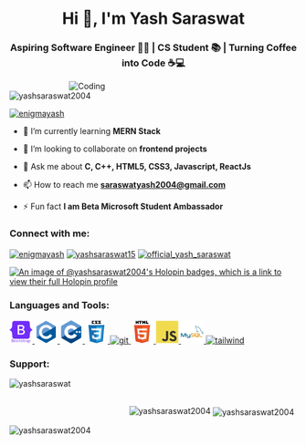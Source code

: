 <h1 align="center">Hi 👋, I'm Yash Saraswat</h1>
<h3 align="center">Aspiring Software Engineer 👨‍💻 | CS Student 📚 | Turning Coffee into Code ☕💻</h3>
<img align="right" alt="Coding" width="400" src="https://media.tenor.com/rePDfDWO3XoAAAAd/hacking.gif">
<p align="left"> <img src="https://komarev.com/ghpvc/?username=yashsaraswat2004&label=Profile%20views&color=0e75b6&style=flat" alt="yashsaraswat2004" /> </p>

<p align="left"> <a href="https://twitter.com/enigmayash" target="blank"><img src="https://img.shields.io/twitter/follow/enigmayash?logo=twitter&style=for-the-badge" alt="enigmayash" /></a> </p>

- 🌱 I’m currently learning **MERN Stack**

- 👯 I’m looking to collaborate on **frontend projects**

- 💬 Ask me about **C, C++, HTML5, CSS3, Javascript, ReactJs**

- 📫 How to reach me **saraswatyash2004@gmail.com**

- ⚡ Fun fact **I am Beta Microsoft Student Ambassador**

<h3 align="left">Connect with me:</h3>
<p align="left">
<a href="https://twitter.com/enigmayash" target="blank"><img align="center" src="https://raw.githubusercontent.com/rahuldkjain/github-profile-readme-generator/master/src/images/icons/Social/twitter.svg" alt="enigmayash" height="30" width="40" /></a>
<a href="https://linkedin.com/in/yashsaraswat15" target="blank"><img align="center" src="https://raw.githubusercontent.com/rahuldkjain/github-profile-readme-generator/master/src/images/icons/Social/linked-in-alt.svg" alt="yashsaraswat15" height="30" width="40" /></a>
<a href="https://instagram.com/official_yash_saraswat" target="blank"><img align="center" src="https://raw.githubusercontent.com/rahuldkjain/github-profile-readme-generator/master/src/images/icons/Social/instagram.svg" alt="official_yash_saraswat" height="30" width="40" /></a>
</p>

[![An image of @yashsaraswat2004's Holopin badges, which is a link to view their full Holopin profile](https://holopin.me/yashsaraswat2004)](https://holopin.io/@yashsaraswat2004)

<h3 align="left">Languages and Tools:</h3>
<p align="left"> <a href="https://getbootstrap.com" target="_blank" rel="noreferrer"> <img src="https://raw.githubusercontent.com/devicons/devicon/master/icons/bootstrap/bootstrap-plain-wordmark.svg" alt="bootstrap" width="40" height="40"/> </a> <a href="https://www.cprogramming.com/" target="_blank" rel="noreferrer"> <img src="https://raw.githubusercontent.com/devicons/devicon/master/icons/c/c-original.svg" alt="c" width="40" height="40"/> </a> <a href="https://www.w3schools.com/cpp/" target="_blank" rel="noreferrer"> <img src="https://raw.githubusercontent.com/devicons/devicon/master/icons/cplusplus/cplusplus-original.svg" alt="cplusplus" width="40" height="40"/> </a> <a href="https://www.w3schools.com/css/" target="_blank" rel="noreferrer"> <img src="https://raw.githubusercontent.com/devicons/devicon/master/icons/css3/css3-original-wordmark.svg" alt="css3" width="40" height="40"/> </a> <a href="https://git-scm.com/" target="_blank" rel="noreferrer"> <img src="https://www.vectorlogo.zone/logos/git-scm/git-scm-icon.svg" alt="git" width="40" height="40"/> </a> <a href="https://www.w3.org/html/" target="_blank" rel="noreferrer"> <img src="https://raw.githubusercontent.com/devicons/devicon/master/icons/html5/html5-original-wordmark.svg" alt="html5" width="40" height="40"/> </a> <a href="https://developer.mozilla.org/en-US/docs/Web/JavaScript" target="_blank" rel="noreferrer"> <img src="https://raw.githubusercontent.com/devicons/devicon/master/icons/javascript/javascript-original.svg" alt="javascript" width="40" height="40"/> </a> <a href="https://www.mysql.com/" target="_blank" rel="noreferrer"> <img src="https://raw.githubusercontent.com/devicons/devicon/master/icons/mysql/mysql-original-wordmark.svg" alt="mysql" width="40" height="40"/> </a> <a href="https://tailwindcss.com/" target="_blank" rel="noreferrer"> <img src="https://www.vectorlogo.zone/logos/tailwindcss/tailwindcss-icon.svg" alt="tailwind" width="40" height="40"/> </a> </p>

<h3 align="left">Support:</h3>
<p><a href="https://www.buymeacoffee.com/yashsaraswat"> <img align="left" src="https://cdn.buymeacoffee.com/buttons/v2/default-yellow.png" height="50" width="210" alt="yashsaraswat" /></a></p><br><br>

<p><img align="left" src="https://github-readme-stats.vercel.app/api/top-langs?username=yashsaraswat2004&show_icons=true&locale=en&layout=compact" alt="yashsaraswat2004" /></p>

<p>&nbsp;<img align="center" src="https://github-readme-stats.vercel.app/api?username=yashsaraswat2004&show_icons=true&locale=en" alt="yashsaraswat2004" /></p>

<p><img align="center" src="https://github-readme-streak-stats.herokuapp.com/?user=yashsaraswat2004&" alt="yashsaraswat2004" /></p>
